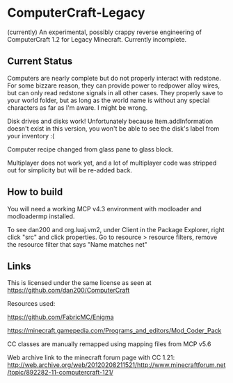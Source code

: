 # ComputerCraft-Legacy
(currently) An experimental, possibly crappy reverse engineering of ComputerCraft 1.2 for Legacy Minecraft.
Currently incomplete.


## Current Status
Computers are nearly complete but do not properly interact with redstone. For some bizzare reason, they can provide power to redpower alloy wires, but can only read redstone signals in all other cases. They properly save to your world folder, but as long as the world name is without any special characters as far as I'm aware. I might be wrong.

Disk drives and disks work! Unfortunately because Item.addInformation doesn't exist in this version, you won't be able to see the disk's label from your inventory :( 

Computer recipe changed from glass pane to glass block.

Multiplayer does not work yet, and a lot of multiplayer code was stripped out for simplicity but will be re-added back.

## How to build
You will need a working MCP v4.3 environment with modloader and modloadermp installed.

To see dan200 and org.luaj.vm2, under Client in the Package Explorer, right click "src" and click properties. Go to resource > resource filters, remove the resource filter that says "Name matches net"

## Links
This is licensed under the same license as seen at https://github.com/dan200/ComputerCraft

Resources used: 

https://github.com/FabricMC/Enigma

https://minecraft.gamepedia.com/Programs_and_editors/Mod_Coder_Pack

CC classes are manually remapped using mapping files from MCP v5.6

Web archive link to the minecraft forum page with CC 1.21:
http://web.archive.org/web/20120208211521/http://www.minecraftforum.net/topic/892282-11-computercraft-121/


